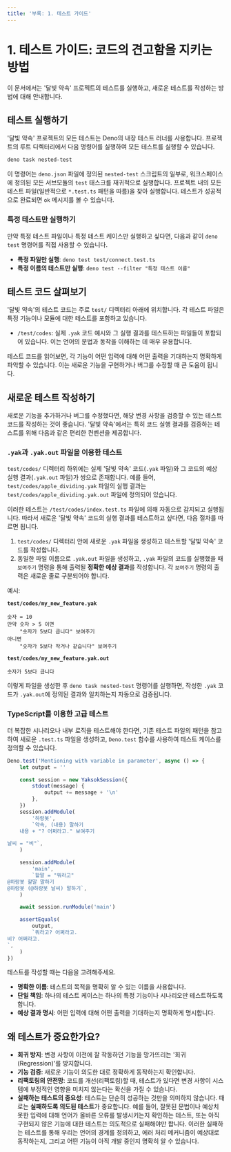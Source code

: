 ```yaml
---
title: '부록: 1. 테스트 가이드'
---
```


# 1. 테스트 가이드: 코드의 견고함을 지키는 방법

이 문서에서는 '달빛 약속' 프로젝트의 테스트를 실행하고, 새로운 테스트를 작성하는 방법에 대해 안내합니다.

## 테스트 실행하기

'달빛 약속' 프로젝트의 모든 테스트는 Deno의 내장 테스트 러너를 사용합니다. 프로젝트의 루트 디렉터리에서 다음 명령어를 실행하여 모든 테스트를 실행할 수 있습니다.

```bash
deno task nested-test
```

이 명령어는 `deno.json` 파일에 정의된 `nested-test` 스크립트의 일부로, 워크스페이스에 정의된 모든 서브모듈의 `test` 태스크를 재귀적으로 실행합니다. 프로젝트 내의 모든 테스트 파일(일반적으로 `*.test.ts` 패턴을 따름)을 찾아 실행합니다. 테스트가 성공적으로 완료되면 `ok` 메시지를 볼 수 있습니다.

### 특정 테스트만 실행하기

만약 특정 테스트 파일이나 특정 테스트 케이스만 실행하고 싶다면, 다음과 같이 `deno test` 명령어를 직접 사용할 수 있습니다.

-   **특정 파일만 실행**: `deno test test/connect.test.ts`
-   **특정 이름의 테스트만 실행**: `deno test --filter "특정 테스트 이름"`

## 테스트 코드 살펴보기

'달빛 약속'의 테스트 코드는 주로 `test/` 디렉터리 아래에 위치합니다. 각 테스트 파일은 특정 기능이나 모듈에 대한 테스트를 포함하고 있습니다.

-   `/test/codes`: 실제 `.yak` 코드 예시와 그 실행 결과를 테스트하는 파일들이 포함되어 있습니다. 이는 언어의 문법과 동작을 이해하는 데 매우 유용합니다.

테스트 코드를 읽어보면, 각 기능이 어떤 입력에 대해 어떤 출력을 기대하는지 명확하게 파악할 수 있습니다. 이는 새로운 기능을 구현하거나 버그를 수정할 때 큰 도움이 됩니다.

## 새로운 테스트 작성하기

새로운 기능을 추가하거나 버그를 수정했다면, 해당 변경 사항을 검증할 수 있는 테스트 코드를 작성하는 것이 좋습니다. '달빛 약속'에서는 특히 코드 실행 결과를 검증하는 테스트를 위해 다음과 같은 편리한 컨벤션을 제공합니다.

### `.yak`과 `.yak.out` 파일을 이용한 테스트

`test/codes/` 디렉터리 하위에는 실제 '달빛 약속' 코드(`.yak` 파일)와 그 코드의 예상 실행 결과(`.yak.out` 파일)가 쌍으로 존재합니다. 예를 들어, `test/codes/apple_dividing.yak` 파일의 실행 결과는 `test/codes/apple_dividing.yak.out` 파일에 정의되어 있습니다.

이러한 테스트는 `/test/codes/index.test.ts` 파일에 의해 자동으로 감지되고 실행됩니다. 따라서 새로운 '달빛 약속' 코드의 실행 결과를 테스트하고 싶다면, 다음 절차를 따르면 됩니다.

1.  `test/codes/` 디렉터리 안에 새로운 `.yak` 파일을 생성하고 테스트할 '달빛 약속' 코드를 작성합니다.
2.  동일한 파일 이름으로 `.yak.out` 파일을 생성하고, `.yak` 파일의 코드를 실행했을 때 `보여주기` 명령을 통해 출력될 **정확한 예상 결과**를 작성합니다. 각 `보여주기` 명령의 출력은 새로운 줄로 구분되어야 합니다.

예시:

**`test/codes/my_new_feature.yak`**

```yak
숫자 = 10
만약 숫자 > 5 이면
    "숫자가 5보다 큽니다" 보여주기
아니면
    "숫자가 5보다 작거나 같습니다" 보여주기
```

**`test/codes/my_new_feature.yak.out`**

```
숫자가 5보다 큽니다
```

이렇게 파일을 생성한 후 `deno task nested-test` 명령어를 실행하면, 작성한 `.yak` 코드가 `.yak.out`에 정의된 결과와 일치하는지 자동으로 검증됩니다.

### TypeScript를 이용한 고급 테스트

더 복잡한 시나리오나 내부 로직을 테스트해야 한다면, 기존 테스트 파일의 패턴을 참고하여 새로운 `.test.ts` 파일을 생성하고, `Deno.test` 함수를 사용하여 테스트 케이스를 정의할 수 있습니다.

```typescript
Deno.test('Mentioning with variable in parameter', async () => {
    let output = ''

    const session = new YaksokSession({
        stdout(message) {
            output += message + '\n'
        },
    })
    session.addModule(
        '하랑봇',
        `약속, (내용) 말하기
    내용 + "? 어쩌라고." 보여주기

날씨 = "비"`,
    )

    session.addModule(
        'main',
        `할말 = "뭐라고"
@하랑봇 할말 말하기
@하랑봇 (@하랑봇 날씨) 말하기`,
    )

    await session.runModule('main')

    assertEquals(
        output,
        `뭐라고? 어쩌라고.
비? 어쩌라고.
`,
    )
})
```

테스트를 작성할 때는 다음을 고려해주세요.

-   **명확한 이름**: 테스트의 목적을 명확히 알 수 있는 이름을 사용합니다.
-   **단일 책임**: 하나의 테스트 케이스는 하나의 특정 기능이나 시나리오만 테스트하도록 합니다.
-   **예상 결과 명시**: 어떤 입력에 대해 어떤 출력을 기대하는지 명확하게 명시합니다.

## 왜 테스트가 중요한가요?

-   **회귀 방지**: 변경 사항이 이전에 잘 작동하던 기능을 망가뜨리는 '회귀(Regression)'를 방지합니다.
-   **기능 검증**: 새로운 기능이 의도한 대로 정확하게 동작하는지 확인합니다.
-   **리팩토링의 안전망**: 코드를 개선(리팩토링)할 때, 테스트가 있다면 변경 사항이 시스템에 부정적인 영향을 미치지 않는다는 확신을 가질 수 있습니다.
-   **실패하는 테스트의 중요성**: 테스트는 단순히 성공하는 것만을 의미하지 않습니다. 때로는 **실패하도록 의도된 테스트**가 중요합니다. 예를 들어, 잘못된 문법이나 예상치 못한 입력에 대해 언어가 올바른 오류를 발생시키는지 확인하는 테스트, 또는 아직 구현되지 않은 기능에 대한 테스트는 의도적으로 실패해야만 합니다. 이러한 실패하는 테스트를 통해 우리는 언어의 경계를 정의하고, 에러 처리 메커니즘이 예상대로 동작하는지, 그리고 어떤 기능이 아직 개발 중인지 명확히 알 수 있습니다.

